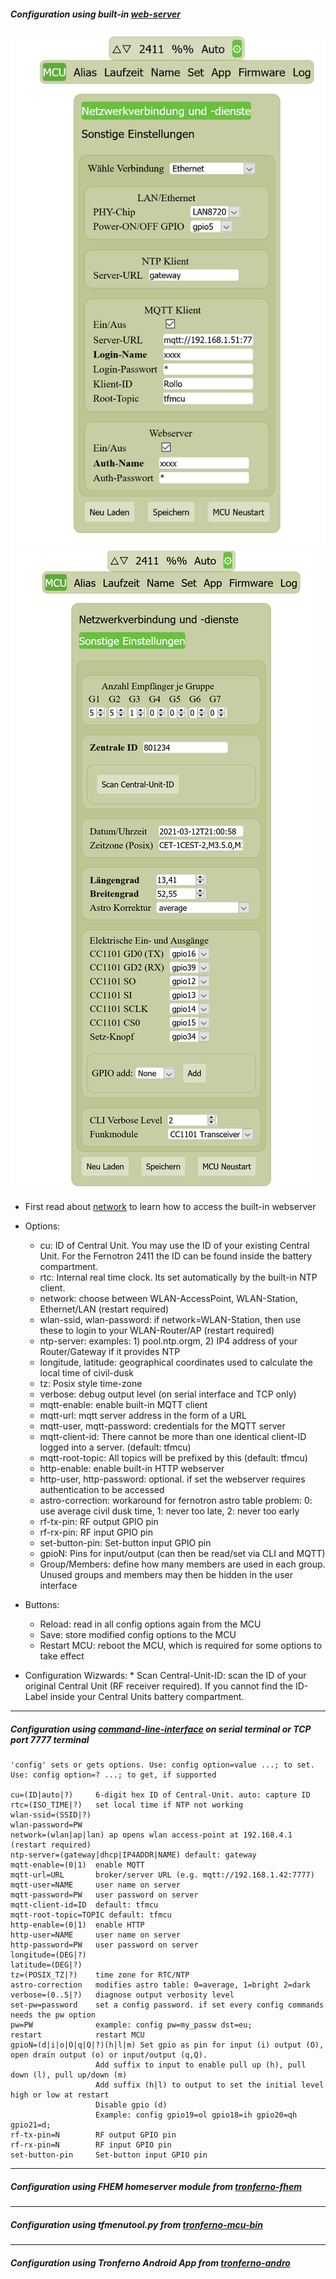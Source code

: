 ##### Configuration using built-in [web-server](webserver.md)

![ScreenShot](img/tfmcu_settings_net.png)
<br>
![ScreenShot](img/tfmcu_settings_misc.png)

* First read about [network](network.md) to learn how to access the built-in webserver

* Options:
     * cu: ID of Central Unit. You may use the ID of your existing Central Unit. For the Fernotron 2411 the ID can be found inside the battery compartment.
     * rtc: Internal real time clock. Its set automatically by the built-in NTP client.
     * network: choose between WLAN-AccessPoint, WLAN-Station, Ethernet/LAN (restart required)
     * wlan-ssid, wlan-password: if network=WLAN-Station, then use these to login to your WLAN-Router/AP (restart required)
     * ntp-server: examples: 1) pool.ntp.orgm,  2) IP4 address of your Router/Gateway if it provides NTP
     * longitude, latitude: geographical coordinates used to calculate the local time of civil-dusk
     * tz: Posix style time-zone
     * verbose: debug output level (on serial interface and TCP only)
     * mqtt-enable: enable built-in MQTT client
     * mqtt-url: mqtt server address in the form of a URL
     * mqtt-user, mqtt-password: credentials for the MQTT server
     * mqtt-client-id: There cannot be more than one identical client-ID logged into a server. (default: tfmcu)
     * mqtt-root-topic: All topics will be prefixed by this (default: tfmcu)
     * http-enable: enable built-in HTTP webserver
     * http-user, http-password: optional. if set the webserver requires authentication to be accessed
     * astro-correction: workaround for fernotron astro table problem: 0: use average civil dusk time, 1: never too late, 2: never too early
     * rf-tx-pin: RF output GPIO pin
     * rf-rx-pin: RF input GPIO pin
     * set-button-pin: Set-button input GPIO pin
     * gpioN: Pins for input/output (can then be read/set via CLI and MQTT)
     * Group/Members: define how many members are used in each group. Unused groups and members may then be hidden in the user interface
 * Buttons:
      * Reload: read in all config options again from the MCU
      * Save: store modified config options to the MCU
      * Restart MCU: reboot the MCU, which is required for some options to take effect
 * Configuration Wizwards:
       * Scan Central-Unit-ID: scan the ID of your original Central Unit (RF receiver required). If you cannot find the ID-Label inside your Central Units battery compartment.
     
     
<hr>


##### Configuration using [command-line-interface](CLI.md) on serial terminal or TCP port 7777 terminal

```
'config' sets or gets options. Use: config option=value ...; to set. Use: config option=? ...; to get, if supported

cu=(ID|auto|?)     6-digit hex ID of Central-Unit. auto: capture ID
rtc=(ISO_TIME|?)   set local time if NTP not working
wlan-ssid=(SSID|?)
wlan-password=PW
network=(wlan|ap|lan) ap opens wlan access-point at 192.168.4.1 (restart required)
ntp-server=(gateway|dhcp|IP4ADDR|NAME) default: gateway
mqtt-enable=(0|1)  enable MQTT
mqtt-url=URL       broker/server URL (e.g. mqtt://192.168.1.42:7777)
mqtt-user=NAME     user name on server
mqtt-password=PW   user password on server
mqtt-client-id=ID  default: tfmcu
mqtt-root-topic=TOPIC default: tfmcu
http-enable=(0|1)  enable HTTP
http-user=NAME     user name on server
http-password=PW   user password on server
longitude=(DEG|?)
latitude=(DEG|?)
tz=(POSIX_TZ|?)    time zone for RTC/NTP
astro-correction   modifies astro table: 0=average, 1=bright 2=dark
verbose=(0..5|?)   diagnose output verbosity level
set-pw=password    set a config password. if set every config commands needs the pw option
pw=PW              example: config pw=my_passw dst=eu;
restart            restart MCU
gpioN=(d|i|o|O|q|Q|?)(h|l|m) Set gpio as pin for input (i) output (O), open drain output (o) or input/output (q,Q).
                   Add suffix to input to enable pull up (h), pull down (l), pull up/down (m)
                   Add suffix (h|l) to output to set the initial level high or low at restart
                   Disable gpio (d)
                   Example: config gpio19=ol gpio18=ih gpio20=qh gpio21=d;
rf-tx-pin=N        RF output GPIO pin
rf-rx-pin=N        RF input GPIO pin
set-button-pin     Set-button input GPIO pin
```

<hr>

##### Configuration using FHEM homeserver module from [tronferno-fhem](https://github.com/zwiebert/tronferno-fhem)

<hr>

##### Configuration using tfmenutool.py from [tronferno-mcu-bin](https://github.com/zwiebert/tronferno-mcu-bin)

<hr>

##### Configuration using Tronferno Android App from [tronferno-andro](https://github.com/zwiebert/tronferno-andro)


